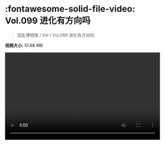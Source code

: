 # :fontawesome-solid-file-video: Vol.099 进化有方向吗

> 混乱博物馆 / Vol / Vol.099 进化有方向吗

**视频大小**: 51.68 MB

<video id="V-1e3243743cdc5f8f57128250e9cf1f98" width="512" height="288" preload="none" playsinline webkit-playsinline></video>